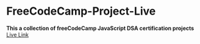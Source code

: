 # FreeCodeCamp-Project-Live
**This a collection of freeCodeCamp 
JavaScript DSA certification projects**
[Live Link](https://bolaji06.github.io/FreeCodeCamp-Project-Live/)
